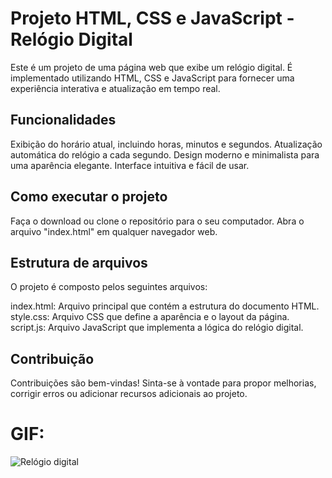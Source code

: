 # Projeto HTML, CSS e JavaScript - Relógio Digital
Este é um projeto de uma página web que exibe um relógio digital. É implementado utilizando HTML, CSS e JavaScript para fornecer uma experiência interativa e atualização em tempo real.

## Funcionalidades
Exibição do horário atual, incluindo horas, minutos e segundos.
Atualização automática do relógio a cada segundo.
Design moderno e minimalista para uma aparência elegante.
Interface intuitiva e fácil de usar.

## Como executar o projeto
Faça o download ou clone o repositório para o seu computador.
Abra o arquivo "index.html" em qualquer navegador web.

## Estrutura de arquivos
O projeto é composto pelos seguintes arquivos:

index.html: Arquivo principal que contém a estrutura do documento HTML.
style.css: Arquivo CSS que define a aparência e o layout da página.
script.js: Arquivo JavaScript que implementa a lógica do relógio digital.

## Contribuição
Contribuições são bem-vindas! Sinta-se à vontade para propor melhorias, corrigir erros ou adicionar recursos adicionais ao projeto.

# GIF:
![Relógio digital](https://user-images.githubusercontent.com/112123706/203867418-1b02c13b-a4be-45a8-a8fe-f0fb5a1f6a35.gif)


